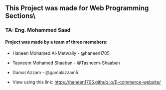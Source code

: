 ## This Project was made for Web Programming Sections\
### TA: Eng. Mohammed Saad

#### Project was made by a team of three memebers:
  - Haneen Mohamed Al-Metwally - @haneen1705
  - Tasneem Mohamed Shaaban - @Tasneem-Shaaban
  - Gamal Azzam - @gamalazzam5

- View using this link: https://haneen1705.github.io/E-commerce-website/
